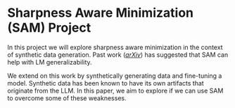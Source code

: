 # Sharpness Aware Minimization (SAM) Project

In this project we will explore sharpness aware minimization in the context of synthetic data generation. Past work ([*arXiv*](https://arxiv.org/pdf/2110.08529.pdf)) has suggested that SAM can help with LM generalizability. 

We extend on this work by synthetically generating data and fine-tuning a model. Synthetic data has been known to have its own artifacts that originate from the LLM. In this paper, we aim to explore if we can use SAM to overcome some of these weaknesses. 